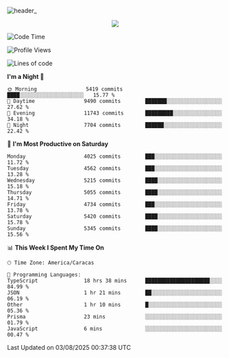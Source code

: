 ![header_](https://github.com/user-attachments/assets/4010d822-ccdc-4198-b608-18c773338d18)


<p align="center">
  <a href="http://www.github.com/thevacs">
    <img src="https://github-readme-streak-stats.herokuapp.com/?user=thevacs&stroke=ffffff&background=1c1917&ring=0891b2&fire=0891b2&currStreakNum=ffffff&currStreakLabel=0891b2&sideNums=ffffff&sideLabels=ffffff&dates=ffffff&hide_border=true" />
  </a>
</p>

<!--START_SECTION:waka-->
![Code Time](http://img.shields.io/badge/Code%20Time-3%2C608%20hrs%2043%20mins-blue)

![Profile Views](http://img.shields.io/badge/Profile%20Views-1-blue)

![Lines of code](https://img.shields.io/badge/From%20Hello%20World%20I%27ve%20Written-6.0%20million%20lines%20of%20code-blue)

**I'm a Night 🦉** 

```text
🌞 Morning                5419 commits        ████░░░░░░░░░░░░░░░░░░░░░   15.77 % 
🌆 Daytime                9490 commits        ███████░░░░░░░░░░░░░░░░░░   27.62 % 
🌃 Evening                11743 commits       █████████░░░░░░░░░░░░░░░░   34.18 % 
🌙 Night                  7704 commits        ██████░░░░░░░░░░░░░░░░░░░   22.42 % 
```
📅 **I'm Most Productive on Saturday** 

```text
Monday                   4025 commits        ███░░░░░░░░░░░░░░░░░░░░░░   11.72 % 
Tuesday                  4562 commits        ███░░░░░░░░░░░░░░░░░░░░░░   13.28 % 
Wednesday                5215 commits        ████░░░░░░░░░░░░░░░░░░░░░   15.18 % 
Thursday                 5055 commits        ████░░░░░░░░░░░░░░░░░░░░░   14.71 % 
Friday                   4734 commits        ███░░░░░░░░░░░░░░░░░░░░░░   13.78 % 
Saturday                 5420 commits        ████░░░░░░░░░░░░░░░░░░░░░   15.78 % 
Sunday                   5345 commits        ████░░░░░░░░░░░░░░░░░░░░░   15.56 % 
```


📊 **This Week I Spent My Time On** 

```text
🕑︎ Time Zone: America/Caracas

💬 Programming Languages: 
TypeScript               18 hrs 38 mins      █████████████████████░░░░   84.99 % 
JSON                     1 hr 21 mins        ██░░░░░░░░░░░░░░░░░░░░░░░   06.19 % 
Other                    1 hr 10 mins        █░░░░░░░░░░░░░░░░░░░░░░░░   05.36 % 
Prisma                   23 mins             ░░░░░░░░░░░░░░░░░░░░░░░░░   01.79 % 
JavaScript               6 mins              ░░░░░░░░░░░░░░░░░░░░░░░░░   00.47 % 
```


 Last Updated on 03/08/2025 00:37:38 UTC
<!--END_SECTION:waka-->
